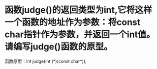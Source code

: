 # 函数judge()的返回类型为int,它将这样一个函数的地址作为参数：将const char指针作为参数，并返回一个int值。请编写judge()函数的原型。

函数原型：int judge(int (\*)(const char\*));